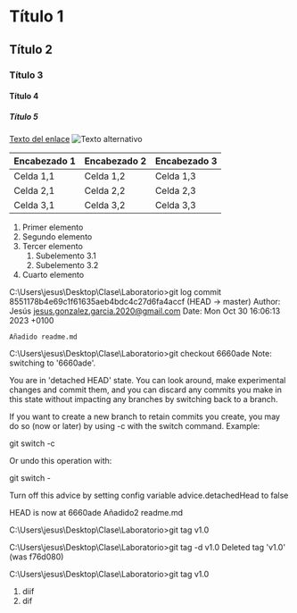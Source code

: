 # Título 1
## Título 2
### Título 3
#### Título 4
##### Título 5
[Texto del enlace](https://andel.es/)
![Texto alternativo](https://s1.eestatic.com/2023/03/10/curiosidades/mascotas/747436034_231551832_1706x1280.jpg)

| Encabezado 1 | Encabezado 2 | Encabezado 3 |
|--------------|--------------|--------------|
| Celda 1,1    | Celda 1,2    | Celda 1,3    |
| Celda 2,1    | Celda 2,2    | Celda 2,3    |
| Celda 3,1    | Celda 3,2    | Celda 3,3    |

1. Primer elemento
2. Segundo elemento
3. Tercer elemento
   1. Subelemento 3.1
   2. Subelemento 3.2
4. Cuarto elemento



 C:\Users\jesus\Desktop\Clase\Laboratorio>git log
commit 8551178b4e69c1f61635aeb4bdc4c27d6fa4accf (HEAD -> master)
Author: Jesús <jesus.gonzalez.garcia.2020@gmail.com>
Date:   Mon Oct 30 16:06:13 2023 +0100

    Añadido readme.md




C:\Users\jesus\Desktop\Clase\Laboratorio>git checkout 6660ade
Note: switching to '6660ade'.

You are in 'detached HEAD' state. You can look around, make experimental
changes and commit them, and you can discard any commits you make in this
state without impacting any branches by switching back to a branch.

If you want to create a new branch to retain commits you create, you may
do so (now or later) by using -c with the switch command. Example:

  git switch -c <new-branch-name>

Or undo this operation with:

  git switch -

Turn off this advice by setting config variable advice.detachedHead to false

HEAD is now at 6660ade Añadido2 readme.md


C:\Users\jesus\Desktop\Clase\Laboratorio>git tag v1.0

C:\Users\jesus\Desktop\Clase\Laboratorio>git tag -d v1.0
Deleted tag 'v1.0' (was f76d080)

C:\Users\jesus\Desktop\Clase\Laboratorio>git tag v1.0



1. diif
2. dif